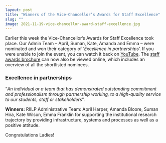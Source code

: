 ```yaml
---
layout: post
title: "Winners of the Vice-Chancellor’s Awards for Staff Excellence"
slug: ""
image: 2021-11-19-vice-chancellor-award-staff-excellence.jpg
---
```


Earlier this week the Vice-Chancellor’s Awards for Staff Excellence took place. Our Admin Team – April, Suman, Kate, Amanda and Emma – were nominated and won their category of ‘*Excellence in partnerships*’. If you were unable to join the event, you can watch it back on [YouTube](https://youtu.be/_pqhvrpmC-c). The [staff awards brochure](https://www.wlv.ac.uk/staff/vice-chancellors-awards-for-staff-excellence/staff-awards-2021/) can now also be viewed online, which includes an overview of all the shortlisted nominees.

### Excellence in partnerships 

“*An individual or a team that has demonstrated outstanding commitment and professionalism through partnership working, to a high-quality service to our students, staff or stakeholders*”. 

**Winners:** RIILP Administrative Team: April Harper, Amanda Bloore, Suman Hira, Kate Wilson, Emma Franklin for supporting the institutional research trajectory by providing infrastructure, systems and processes as well as a positive attitude.

Congratulations Ladies!


